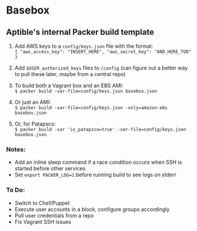 Basebox
=======
Aptible's internal Packer build template
----------------------------------------

1. Add AWS keys to a `config/keys.json` file with the format:  
`{ "aws_access_key": "INSERT_HERE", "aws_secret_key": "AND_HERE_TOO" }`

1. Add `$USER_authorized_keys` files to `/config` (can figure out a better way to pull these later, maybe from a central repo)  
1. To build both a Vagrant box and an EBS AMI:  
`$ packer build -var-file=config/keys.json basebox.json`  
1. Or just an AMI:  
`$ packer build -var-file=config/keys.json -only=amazon-ebs basebox.json`  
1. Or, for Patapsco:  
`$ packer build -var 'is_patapsco=true' -var-file=config/keys.json basebox.json`  

### Notes:
* Add an inline sleep command if a race condition occurs when SSH is started before other services
* Set `export PACKER_LOG=1` before running build to see logs on stderr

### To Do:  
* Switch to Chef/Puppet
* Execute user accounts in a block, configure groups accordingly
* Pull user credentials from a repo
* Fix Vagrant SSH issues

